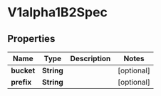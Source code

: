 
# V1alpha1B2Spec

## Properties
Name | Type | Description | Notes
------------ | ------------- | ------------- | -------------
**bucket** | **String** |  |  [optional]
**prefix** | **String** |  |  [optional]



